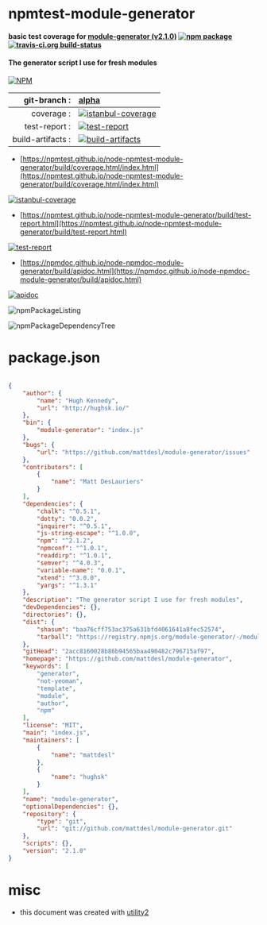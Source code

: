 # npmtest-module-generator

#### basic test coverage for  [module-generator (v2.1.0)](https://github.com/mattdesl/module-generator)  [![npm package](https://img.shields.io/npm/v/npmtest-module-generator.svg?style=flat-square)](https://www.npmjs.org/package/npmtest-module-generator) [![travis-ci.org build-status](https://api.travis-ci.org/npmtest/node-npmtest-module-generator.svg)](https://travis-ci.org/npmtest/node-npmtest-module-generator)

#### The generator script I use for fresh modules

[![NPM](https://nodei.co/npm/module-generator.png?downloads=true&downloadRank=true&stars=true)](https://www.npmjs.com/package/module-generator)

| git-branch : | [alpha](https://github.com/npmtest/node-npmtest-module-generator/tree/alpha)|
|--:|:--|
| coverage : | [![istanbul-coverage](https://npmtest.github.io/node-npmtest-module-generator/build/coverage.badge.svg)](https://npmtest.github.io/node-npmtest-module-generator/build/coverage.html/index.html)|
| test-report : | [![test-report](https://npmtest.github.io/node-npmtest-module-generator/build/test-report.badge.svg)](https://npmtest.github.io/node-npmtest-module-generator/build/test-report.html)|
| build-artifacts : | [![build-artifacts](https://npmtest.github.io/node-npmtest-module-generator/glyphicons_144_folder_open.png)](https://github.com/npmtest/node-npmtest-module-generator/tree/gh-pages/build)|

- [https://npmtest.github.io/node-npmtest-module-generator/build/coverage.html/index.html](https://npmtest.github.io/node-npmtest-module-generator/build/coverage.html/index.html)

[![istanbul-coverage](https://npmtest.github.io/node-npmtest-module-generator/build/screenCapture.buildCi.browser.%252Ftmp%252Fbuild%252Fcoverage.lib.html.png)](https://npmtest.github.io/node-npmtest-module-generator/build/coverage.html/index.html)

- [https://npmtest.github.io/node-npmtest-module-generator/build/test-report.html](https://npmtest.github.io/node-npmtest-module-generator/build/test-report.html)

[![test-report](https://npmtest.github.io/node-npmtest-module-generator/build/screenCapture.buildCi.browser.%252Ftmp%252Fbuild%252Ftest-report.html.png)](https://npmtest.github.io/node-npmtest-module-generator/build/test-report.html)

- [https://npmdoc.github.io/node-npmdoc-module-generator/build/apidoc.html](https://npmdoc.github.io/node-npmdoc-module-generator/build/apidoc.html)

[![apidoc](https://npmdoc.github.io/node-npmdoc-module-generator/build/screenCapture.buildCi.browser.%252Ftmp%252Fbuild%252Fapidoc.html.png)](https://npmdoc.github.io/node-npmdoc-module-generator/build/apidoc.html)

![npmPackageListing](https://npmtest.github.io/node-npmtest-module-generator/build/screenCapture.npmPackageListing.svg)

![npmPackageDependencyTree](https://npmtest.github.io/node-npmtest-module-generator/build/screenCapture.npmPackageDependencyTree.svg)



# package.json

```json

{
    "author": {
        "name": "Hugh Kennedy",
        "url": "http://hughsk.io/"
    },
    "bin": {
        "module-generator": "index.js"
    },
    "bugs": {
        "url": "https://github.com/mattdesl/module-generator/issues"
    },
    "contributors": [
        {
            "name": "Matt DesLauriers"
        }
    ],
    "dependencies": {
        "chalk": "^0.5.1",
        "dotty": "0.0.2",
        "inquirer": "^0.5.1",
        "js-string-escape": "^1.0.0",
        "npm": "^2.1.2",
        "npmconf": "^1.0.1",
        "readdirp": "^1.0.1",
        "semver": "^4.0.3",
        "variable-name": "0.0.1",
        "xtend": "^3.0.0",
        "yargs": "^1.3.1"
    },
    "description": "The generator script I use for fresh modules",
    "devDependencies": {},
    "directories": {},
    "dist": {
        "shasum": "baa76cff753ac375a631bfd4061641a8fec52574",
        "tarball": "https://registry.npmjs.org/module-generator/-/module-generator-2.1.0.tgz"
    },
    "gitHead": "2acc8160028b86b94565baa490482c796715af97",
    "homepage": "https://github.com/mattdesl/module-generator",
    "keywords": [
        "generator",
        "not-yeoman",
        "template",
        "module",
        "author",
        "npm"
    ],
    "license": "MIT",
    "main": "index.js",
    "maintainers": [
        {
            "name": "mattdesl"
        },
        {
            "name": "hughsk"
        }
    ],
    "name": "module-generator",
    "optionalDependencies": {},
    "repository": {
        "type": "git",
        "url": "git://github.com/mattdesl/module-generator.git"
    },
    "scripts": {},
    "version": "2.1.0"
}
```



# misc
- this document was created with [utility2](https://github.com/kaizhu256/node-utility2)
